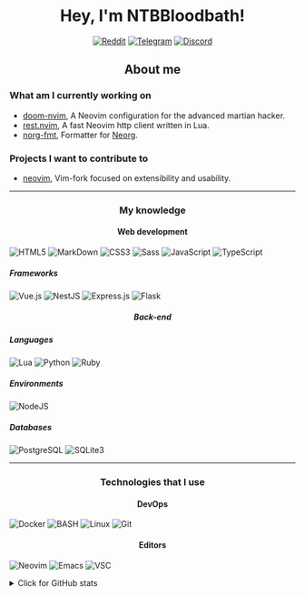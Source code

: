 <h1 align="center">Hey, I'm NTBBloodbath!</h1>
<p align="center">
  <a href="https://reddit.com/user/NTBBloodbath" target="_blank"><img src="https://img.shields.io/badge/Reddit-FF4500?style=for-the-badge&logo=reddit&logoColor=white" alt="Reddit" /></a>
  <a href="https://t.me/NTBBloodbath" target="_blank"><img src="https://img.shields.io/badge/Telegram-2CA5E0?style=for-the-badge&logo=telegram&logoColor=white" alt="Telegram" /></a>
  <a href="https://discord.com/users/387036585033465856" target="_blank"><img src="https://img.shields.io/badge/Discord-7289DA?style=for-the-badge&logo=discord&logoColor=white" alt="Discord" /></a>
</p>

<h2 align="center">About me</h2>

<h3>What am I currently working on</h3>

<ul>
  <li><a href="https://github.com/doom-neovim/doom-nvim">doom-nvim</a>, A Neovim configuration for the advanced martian hacker.</li>
  <li><a href="https://github.com/rest-nvim/rest.nvim">rest.nvim</a>, A fast Neovim http client written in Lua.</li>
  <li><a href="https://github.com/nvim-neorg/norg-fmt">norg-fmt</a>, Formatter for <a href="https://github.com/nvim-neorg/neorg">Neorg</a>.</li>
</ul>

<h3>Projects I want to contribute to</h3>

<ul>
  <li><a href="https://github.com/neovim/neovim">neovim</a>, Vim-fork focused on extensibility and usability.</li>
</ul>

<hr />

<h3 align="center">My knowledge</h3>
<h4 align="center">Web development</h4>
<p>
  <img src="https://img.shields.io/badge/HTML5-E34F26?style=for-the-badge&logo=html5&logoColor=white" alt="HTML5" />
  <img src="https://img.shields.io/badge/Markdown-000000?style=for-the-badge&logo=markdown&logoColor=white" alt="MarkDown" />
  <img src="https://img.shields.io/badge/CSS3-1572B6?style=for-the-badge&logo=css3&logoColor=white" alt="CSS3" />
  <img src="https://img.shields.io/badge/Sass-CC6699?style=for-the-badge&logo=sass&logoColor=white" alt="Sass" />
  <img src="https://img.shields.io/badge/JavaScript-F7DF1E?style=for-the-badge&logo=javascript&logoColor=black" alt="JavaScript" />
  <img src="https://img.shields.io/badge/TypeScript-3178C6?style=for-the-badge&logo=typescript&logoColor=white" alt="TypeScript" />
</p>
<h5>Frameworks</h5>
<p>
  <img src="https://img.shields.io/badge/Vue.js-35495E?style=for-the-badge&logo=vue.js&logoColor=4FC08D" alt="Vue.js" />
    <img src="https://img.shields.io/badge/NestJS-E0234E?style=for-the-badge&logo=nestjs&logoColor=white" alt="NestJS" />
  <img src="https://img.shields.io/badge/Express.js-000000?style=for-the-badge&logo=express&logoColor=white" alt="Express.js" />
  <img src="https://img.shields.io/badge/Flask-000000?style=for-the-badge&logo=flask&logoColor=white" alt="Flask" />
</p>

<h5 align="center">Back-end</h5>
<h5>Languages</h5>
<p>
  <img src="https://img.shields.io/badge/Lua-2C2D72?style=for-the-badge&logo=lua&logoColor=white" alt="Lua" />
  <img src="https://img.shields.io/badge/Python-3776AB?style=for-the-badge&logo=python&logoColor=white" alt="Python" />
  <img src="https://img.shields.io/badge/Ruby-CC342D?style=for-the-badge&logo=ruby&logoColor=white" alt="Ruby" />
</p>
<h5>Environments</h5>
<p>
  <img src="https://img.shields.io/badge/Node.js-43853D?style=for-the-badge&logo=node.js&logoColor=white" alt="NodeJS" />
</p>
<h5>Databases</h5>
<p>
  <img src="https://img.shields.io/badge/PostgreSQL-316192?style=for-the-badge&logo=postgresql&logoColor=white" alt="PostgreSQL" />
  <img src="https://img.shields.io/badge/SQLite3-07405E?style=for-the-badge&logo=sqlite&logoColor=white" alt="SQLite3" />
</p>

<hr />

<h3 align="center">Technologies that I use</h3>

<h4 align="center">DevOps</h4>
<p>
  <img src="https://img.shields.io/badge/Docker-2CA5E0?style=for-the-badge&logo=docker&logoColor=white" alt="Docker" />
  <img src="https://img.shields.io/badge/Shell_Script-121011?style=for-the-badge&logo=gnu-bash&logoColor=white" alt="BASH" />
  <img src="https://img.shields.io/badge/Linux-FCC624?style=for-the-badge&logo=linux&logoColor=black" alt="Linux" />
  <img src="https://img.shields.io/badge/Git-F05032?style=for-the-badge&logo=git&logoColor=white" alt="Git" />
</p>

<h4 align="center">Editors</h4>
<p>
  <img src="https://img.shields.io/badge/Neovim-57A143?logo=neovim&logoColor=white&style=for-the-badge" alt="Neovim" />
  <img src="https://img.shields.io/badge/Emacs-7F5AB6?logo=gnu-emacs&logoColor=white&style=for-the-badge" alt="Emacs" />
  <img src="https://img.shields.io/badge/VSC-007ACC?logo=visual-studio-code&logoColor=white&style=for-the-badge" alt="VSC" />
</p>

<details>
  <summary>Click for GitHub stats</summary>
  <p align="center">
    <img src="https://github-profile-summary-cards.vercel.app/api/cards/profile-details?username=NTBBloodbath&theme=nord_dark" alt="Resumen" />
    <img src="https://github-profile-summary-cards.vercel.app/api/cards/repos-per-language?username=NTBBloodbath&theme=nord_dark" alt="Top languages" />
    <img src="https://github-profile-summary-cards.vercel.app/api/cards/stats?username=NTBBloodbath&theme=nord_dark" alt="Stats" />
  </p>
</details>
